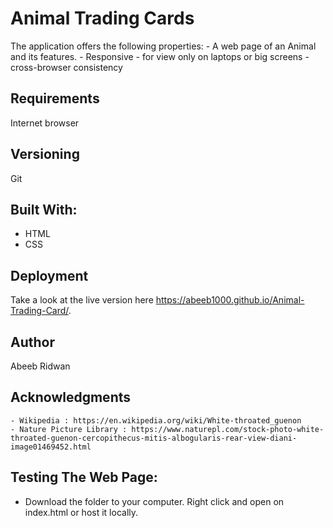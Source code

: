 # Animal Trading Cards
The application offers the following properties:
     - A web page of an Animal and its features.
     - Responsive
     - for view only on laptops or big screens
     - cross-browser consistency

## Requirements
  Internet browser  

## Versioning
 Git

## Built With:
  - HTML
  - CSS

## Deployment
  Take a look at the live version here  https://abeeb1000.github.io/Animal-Trading-Card/.

## Author
  Abeeb Ridwan

## Acknowledgments
    - Wikipedia : https://en.wikipedia.org/wiki/White-throated_guenon
    - Nature Picture Library : https://www.naturepl.com/stock-photo-white-throated-guenon-cercopithecus-mitis-albogularis-rear-view-diani-image01469452.html

## Testing The Web Page:
  - Download the folder to your computer.
  Right click and open on index.html or host it locally.

